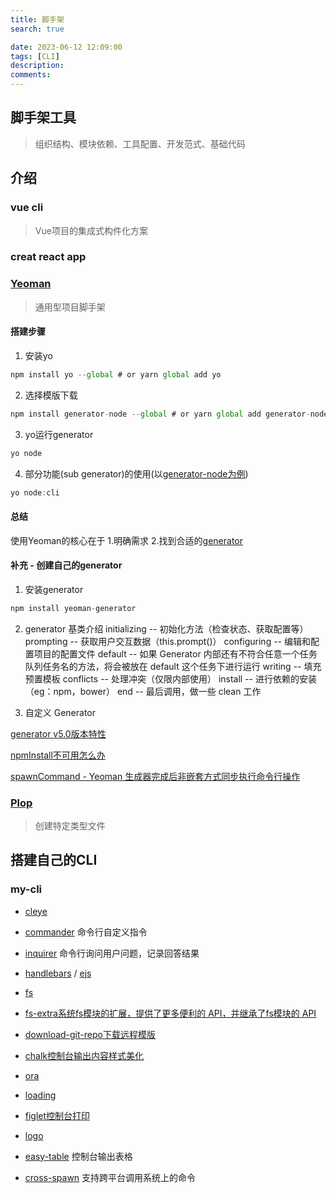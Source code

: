 ```yaml
---
title: 脚手架
search: true

date: 2023-06-12 12:09:00
tags: [CLI]
description:
comments:
---
```


## 脚手架工具
> 组织结构、模块依赖、工具配置、开发范式、基础代码

## 介绍
### vue cli
> Vue项目的集成式构件化方案
    
### creat react app

### [Yeoman]()
> 通用型项目脚手架

#### 搭建步骤
1. 安装yo
```js
npm install yo --global # or yarn global add yo 
```
2. 选择模版下载
```js
npm install generator-node --global # or yarn global add generator-node
```
3. yo运行generator
```js
yo node
```
4. 部分功能(sub generator)的使用(以[generator-node为例](https://github.com/yeoman/generator-node))
```js
yo node:cli
```

#### 总结
使用Yeoman的核心在于
1.明确需求
2.找到合适的[generator](https://yeoman.io/generators/)

#### 补充 - 创建自己的generator
1. 安装generator
```js
npm install yeoman-generator
```
2. generator 基类介绍
initializing -- 初始化方法（检查状态、获取配置等）
prompting -- 获取用户交互数据（this.prompt()）
configuring -- 编辑和配置项目的配置文件
default -- 如果 Generator 内部还有不符合任意一个任务队列任务名的方法，将会被放在 default 这个任务下进行运行
writing -- 填充预置模板
conflicts -- 处理冲突（仅限内部使用）
install -- 进行依赖的安装（eg：npm，bower）
end -- 最后调用，做一些 clean 工作

3. 自定义 Generator

[generator v5.0版本特性](https://github.com/yeoman/generator/releases/tag/v5.0.0)

[npmInstall不可用怎么办](https://stackoverflow.com/questions/68265615/yeoman-this-npminstall-is-not-a-function)

[spawnCommand - Yeoman 生成器完成后非嵌套方式同步执行命令行操作](https://stackoverflow.com/questions/24550828/performing-command-line-actions-synchronously-after-yeoman-generator-has-finishe)


### [Plop]()
> 创建特定类型文件

## 搭建自己的CLI

### my-cli
- [cleye]()
- [commander]() 命令行自定义指令
- [inquirer]() 命令行询问用户问题，记录回答结果
- [handlebars]() / [ejs]()
- [fs]()
- [fs-extra系统fs模块的扩展，提供了更多便利的 API，并继承了fs模块的 API]()
- [download-git-repo下载远程模版]()

- [chalk控制台输出内容样式美化]()
- [ora]()
- [loading]()
- [figlet控制台打印]()
- [logo]()
- [easy-table]() 控制台输出表格
- [cross-spawn]() 支持跨平台调用系统上的命令

